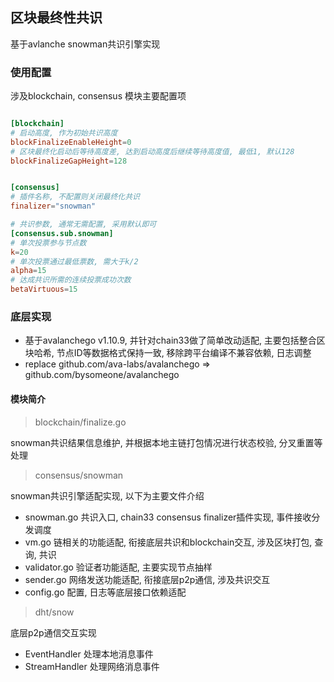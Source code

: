 
## 区块最终性共识

基于avlanche snowman共识引擎实现

### 使用配置
涉及blockchain, consensus 模块主要配置项

```toml

[blockchain]
# 启动高度, 作为初始共识高度
blockFinalizeEnableHeight=0
# 区块最终化启动后等待高度差, 达到启动高度后继续等待高度值, 最低1, 默认128
blockFinalizeGapHeight=128


[consensus]
# 插件名称, 不配置则关闭最终化共识
finalizer="snowman"

# 共识参数, 通常无需配置, 采用默认即可
[consensus.sub.snowman]
# 单次投票参与节点数
k=20
# 单次投票通过最低票数, 需大于k/2
alpha=15 
# 达成共识所需的连续投票成功次数
betaVirtuous=15

```


### 底层实现

- 基于avalanchego v1.10.9, 并针对chain33做了简单改动适配, 主要包括整合区块哈希, 节点ID等数据格式保持一致, 移除跨平台编译不兼容依赖, 日志调整
- replace github.com/ava-labs/avalanchego => github.com/bysomeone/avalanchego

#### 模块简介

> blockchain/finalize.go
> 
snowman共识结果信息维护, 并根据本地主链打包情况进行状态校验, 分叉重置等处理

> consensus/snowman
> 
snowman共识引擎适配实现, 以下为主要文件介绍

- snowman.go 共识入口, chain33 consensus finalizer插件实现, 事件接收分发调度
- vm.go 链相关的功能适配, 衔接底层共识和blockchain交互, 涉及区块打包, 查询, 共识
- validator.go 验证者功能适配, 主要实现节点抽样
- sender.go 网络发送功能适配, 衔接底层p2p通信, 涉及共识交互
- config.go 配置, 日志等底层接口依赖适配

> dht/snow

底层p2p通信交互实现

- EventHandler 处理本地消息事件
- StreamHandler 处理网络消息事件
